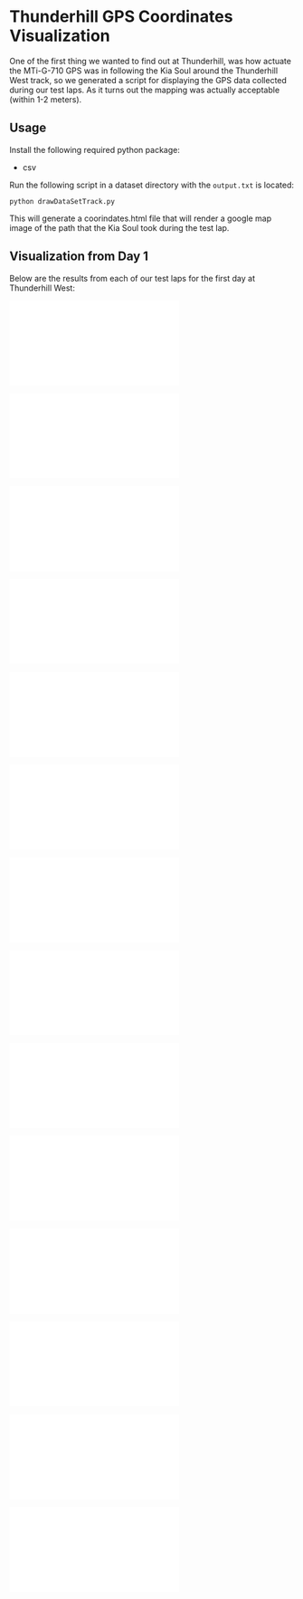 # Thunderhill GPS Coordinates Visualization

One of the first thing we wanted to find out at Thunderhill, was how actuate the MTi-G-710 GPS was in following the Kia Soul around the Thunderhill West track, so we generated a script for displaying the GPS data collected during our test laps.  As it turns out the mapping was actually acceptable (within 1-2 meters).

## Usage

Install the following required python package:

- csv

Run the following script in a dataset directory with the `output.txt` is located:

```
python drawDataSetTrack.py
```

This will generate a coorindates.html file that will render a google map image of the path that the Kia Soul took during the test lap.

## Visualization from Day 1

Below are the results from each of our test laps for the first day at Thunderhill West:

![thunderhill-day1/1538/coordinates.html](thunderhill-day1/1538/coordinates.html)

![thunderhill-day1/1543/coordinates.html](thunderhill-day1/1543/coordinates.html)

![thunderhill-day1/1550/coordinates.html](thunderhill-day1/1550/coordinates.html)

![thunderhill-day1/1605/coordinates.html](thunderhill-day1/1605/coordinates.html)

![thunderhill-day1/1610/coordinates.html](thunderhill-day1/1610/coordinates.html)

![thunderhill-day1/1620/coordinates.html](thunderhill-day1/1620/coordinates.html)

![thunderhill-day1/1635/coordinates.html](thunderhill-day1/1635/coordinates.html)

![thunderhill-day1/1639/coordinates.html](thunderhill-day1/1639/coordinates.html)

![thunderhill-day1/1645/coordinates.html](thunderhill-day1/1645/coordinates.html)

![thunderhill-day1/1654/coordinates.html](thunderhill-day1/1654/coordinates.html)

![thunderhill-day1/1702/coordinates.html](thunderhill-day1/1702/coordinates.html)

![thunderhill-day1/1708/coordinates.html](thunderhill-day1/1708/coordinates.html)

![thunderhill-day1/1711/coordinates.html](thunderhill-day1/1711/coordinates.html)

![thunderhill-day1/1715/coordinates.html](thunderhill-day1/1715/coordinates.html)

